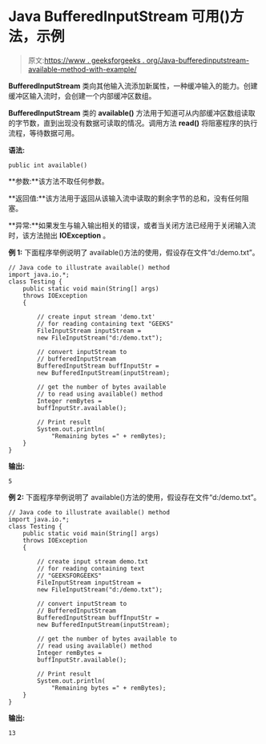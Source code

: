 # Java BufferedInputStream 可用()方法，示例

> 原文:[https://www . geeksforgeeks . org/Java-bufferedinputstream-available-method-with-example/](https://www.geeksforgeeks.org/java-bufferedinputstream-available-method-with-example/)

**BufferedInputStream** 类向其他输入流添加新属性，一种缓冲输入的能力。创建缓冲区输入流时，会创建一个内部缓冲区数组。

**BufferedInputStream** 类的 **available()** 方法用于知道可从内部缓冲区数组读取的字节数，直到出现没有数据可读取的情况。调用方法 **read()** 将阻塞程序的执行流程，等待数据可用。

**语法:**

```
public int available()

```

**参数:**该方法不取任何参数。

**返回值:**该方法用于返回从该输入流中读取的剩余字节的总和，没有任何阻塞。

**异常:**如果发生与输入输出相关的错误，或者当关闭方法已经用于关闭输入流时，该方法抛出 **IOException** 。

**例 1:** 下面程序举例说明了 available()方法的使用，假设存在文件“d:/demo.txt”。

```
// Java code to illustrate available() method
import java.io.*;
class Testing {
    public static void main(String[] args)
    throws IOException
    {

        // create input stream 'demo.txt'
        // for reading containing text "GEEKS"
        FileInputStream inputStream = 
        new FileInputStream("d:/demo.txt");

        // convert inputStream to 
        // bufferedInputStream
        BufferedInputStream buffInputStr = 
        new BufferedInputStream(inputStream);

        // get the number of bytes available
        // to read using available() method
        Integer remBytes = 
        buffInputStr.available();

        // Print result
        System.out.println(
            "Remaining bytes =" + remBytes);
    }
}
```

**输出:**

```
5

```

**例 2:** 下面程序举例说明了 available()方法的使用，假设存在文件“d:/demo.txt”。

```
// Java code to illustrate available() method
import java.io.*;
class Testing {
    public static void main(String[] args)
    throws IOException
    {

        // create input stream demo.txt
        // for reading containing text
        // "GEEKSFORGEEKS"
        FileInputStream inputStream =
        new FileInputStream("d:/demo.txt");

        // convert inputStream to 
        // BufferedInputStream
        BufferedInputStream buffInputStr =
        new BufferedInputStream(inputStream);

        // get the number of bytes available to
        // read using available() method
        Integer remBytes = 
        buffInputStr.available();

        // Print result
        System.out.println(
            "Remaining bytes =" + remBytes);
    }
}
```

**输出:**

```
13

```